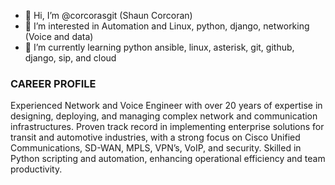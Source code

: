 - 👋 Hi, I’m @corcorasgit (Shaun Corcoran)
- 👀 I’m interested in Automation and Linux, python, django, networking (Voice and data)
- 🌱 I’m currently learning python ansible, linux, asterisk, git, github, django, sip, and cloud


<!---
corcorasgit/corcorasgit is a ✨ special ✨ repository because its `README.md` (this file) appears on your GitHub profile.
You can click the Previ

ew link to take a look at your changes.
--->
### CAREER PROFILE
Experienced Network and Voice Engineer with over 20 years of expertise in designing, deploying, and
managing complex network and communication infrastructures. Proven track record in implementing
enterprise solutions for transit and automotive industries, with a strong focus on Cisco Unified
Communications, SD-WAN, MPLS, VPN’s, VoIP, and security. Skilled in Python scripting and
automation, enhancing operational efficiency and team productivity.
